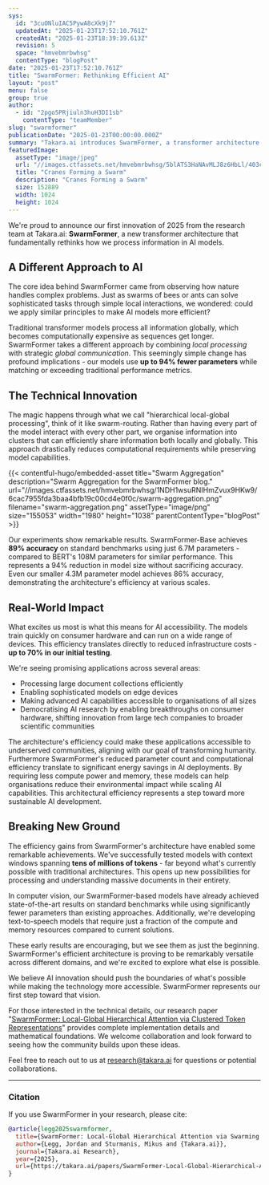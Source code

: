 ```yaml
---
sys:
  id: "3cuONluIAC5PywA8cXk9j7"
  updatedAt: "2025-01-23T17:52:10.761Z"
  createdAt: "2025-01-23T18:39:39.613Z"
  revision: 5
  space: "hmvebmrbwhsg"
  contentType: "blogPost"
date: "2025-01-23T17:52:10.761Z"
title: "SwarmFormer: Rethinking Efficient AI"
layout: "post"
menu: false
group: true
author:
  - id: "2pgo5PRjiuln3huH3DI1sb"
    contentType: "teamMember"
slug: "swarmformer"
publicationDate: "2025-01-23T00:00:00.000Z"
summary: "Takara.ai introduces SwarmFormer, a transformer architecture inspired by insect swarms that reduces model parameters by 94% while maintaining performance. Using local-global processing, it achieves 89% accuracy with just 6.7M parameters compared to BERT's 108M. This efficiency enables broader AI accessibility and applications across various domains, from edge devices to massive document processing."
featuredImage:
  assetType: "image/jpeg"
  url: "//images.ctfassets.net/hmvebmrbwhsg/5blATS3HaNAvMLJ8z6HbLl/403c1d795069401474ba69bf67d82071/crane-swarm-former.jpeg"
  title: "Cranes Forming a Swarm"
  description: "Cranes Forming a Swarm"
  size: 152889
  width: 1024
  height: 1024
---
```


We&#39;re proud to announce our first innovation of 2025 from the research team at Takara.ai: **SwarmFormer**, a new transformer architecture that fundamentally rethinks how we process information in AI models.

## A Different Approach to AI

The core idea behind SwarmFormer came from observing how nature handles complex problems. Just as swarms of bees or ants can solve sophisticated tasks through simple local interactions, we wondered: could we apply similar principles to make AI models more efficient?

Traditional transformer models process all information globally, which becomes computationally expensive as sequences get longer. SwarmFormer takes a different approach by combining _local processing_ with strategic _global communication_. This seemingly simple change has profound implications - our models use **up to 94% fewer parameters** while matching or exceeding traditional performance metrics.

## The Technical Innovation

The magic happens through what we call "hierarchical local-global processing", think of it like swarm-routing. Rather than having every part of the model interact with every other part, we organise information into clusters that can efficiently share information both locally and globally. This approach drastically reduces computational requirements while preserving model capabilities.

{{< contentful-hugo/embedded-asset title="Swarm Aggregation" description="Swarm Aggregation for the SwarmFormer blog." url="//images.ctfassets.net/hmvebmrbwhsg/1NDH1wsuRNIHmZvux9HKw9/6cac7955fda3baa4bfb19c00cd4e0f0c/swarm-aggregation.png" filename="swarm-aggregation.png" assetType="image/png" size="155053" width="1980" height="1038" parentContentType="blogPost" >}}

Our experiments show remarkable results. SwarmFormer-Base achieves **89% accuracy** on standard benchmarks using just 6.7M parameters - compared to BERT&#39;s 108M parameters for similar performance. This represents a 94% reduction in model size without sacrificing accuracy. Even our smaller 4.3M parameter model achieves 86% accuracy, demonstrating the architecture&#39;s efficiency at various scales.

## Real-World Impact

What excites us most is what this means for AI accessibility. The models train quickly on consumer hardware and can run on a wide range of devices. This efficiency translates directly to reduced infrastructure costs - **up to 70% in our initial testing**.

We&#39;re seeing promising applications across several areas:
- Processing large document collections efficiently
- Enabling sophisticated models on edge devices
- Making advanced AI capabilities accessible to organisations of all sizes
- Democratising AI research by enabling breakthroughs on consumer hardware, shifting innovation from large tech companies to broader scientific communities

The architecture&#39;s efficiency could make these applications accessible to underserved communities, aligning with our goal of transforming humanity. Furthermore SwarmFormer&#39;s reduced parameter count and computational efficiency translate to significant energy savings in AI deployments. By requiring less compute power and memory, these models can help organisations reduce their environmental impact while scaling AI capabilities. This architectural efficiency represents a step toward more sustainable AI development.

## Breaking New Ground

The efficiency gains from SwarmFormer&#39;s architecture have enabled some remarkable achievements. We&#39;ve successfully tested models with context windows spanning **tens of millions of tokens** - far beyond what&#39;s currently possible with traditional architectures. This opens up new possibilities for processing and understanding massive documents in their entirety.

In computer vision, our SwarmFormer-based models have already achieved state-of-the-art results on standard benchmarks while using significantly fewer parameters than existing approaches. Additionally, we&#39;re developing text-to-speech models that require just a fraction of the compute and memory resources compared to current solutions.

These early results are encouraging, but we see them as just the beginning. SwarmFormer&#39;s efficient architecture is proving to be remarkably versatile across different domains, and we&#39;re excited to explore what else is possible.

We believe AI innovation should push the boundaries of what&#39;s possible while making the technology more accessible. SwarmFormer represents our first step toward that vision.

For those interested in the technical details, our research paper "[SwarmFormer: Local-Global Hierarchical Attention via Clustered Token Representations](https://takara.ai/papers/SwarmFormer-Local-Global-Hierarchical-Attention-via-Swarming-Token-Representations.pdf)" provides complete implementation details and mathematical foundations. We welcome collaboration and look forward to seeing how the community builds upon these ideas.

Feel free to reach out to us at [research@takara.ai](mailto:research@takara.ai) for questions or potential collaborations.

---

### Citation

If you use SwarmFormer in your research, please cite:

```bibtex
@article{legg2025swarmformer,
  title={SwarmFormer: Local-Global Hierarchical Attention via Swarming Token Representations},
  author={Legg, Jordan and Sturmanis, Mikus and {Takara.ai}},
  journal={Takara.ai Research},
  year={2025},
  url={https://takara.ai/papers/SwarmFormer-Local-Global-Hierarchical-Attention-via-Swarming-Token-Representations.pdf}
}
```

